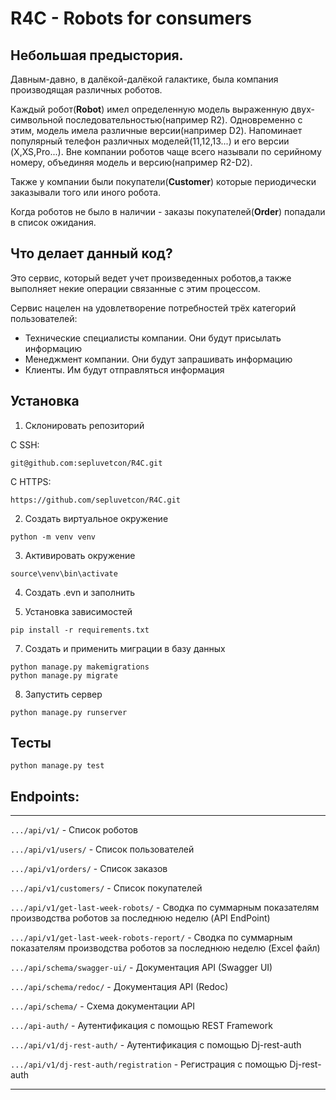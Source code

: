 # R4C - Robots for consumers

## Небольшая предыстория.
Давным-давно, в далёкой-далёкой галактике, была компания производящая различных 
роботов. 

Каждый робот(**Robot**) имел определенную модель выраженную двух-символьной 
последовательностью(например R2). Одновременно с этим, модель имела различные 
версии(например D2). Напоминает популярный телефон различных моделей(11,12,13...) и его версии
(X,XS,Pro...). Вне компании роботов чаще всего называли по серийному номеру, объединяя модель и версию(например R2-D2).

Также у компании были покупатели(**Customer**) которые периодически заказывали того или иного робота. 

Когда роботов не было в наличии - заказы покупателей(**Order**) попадали в список ожидания.

## Что делает данный код?
Это сервис, который ведет учет произведенных роботов,а также 
выполняет некие операции связанные с этим процессом.

Сервис нацелен на удовлетворение потребностей трёх категорий пользователей:
- Технические специалисты компании. Они будут присылать информацию
- Менеджмент компании. Они будут запрашивать информацию
- Клиенты. Им будут отправляться информация

## Установка
1. Склонировать репозиторий

С SSH:
````
git@github.com:sepluvetcon/R4C.git
````
C HTTPS:
````
https://github.com/sepluvetcon/R4C.git
````

2. Создать виртуальное окружение

````
python -m venv venv
````
3. Активировать окружение

````
source\venv\bin\activate
````

4. Создать .evn и заполнить

5. Установка зависимостей

````
pip install -r requirements.txt
````

7. Создать и применить миграции в базу данных

````
python manage.py makemigrations
python manage.py migrate
````

8. Запустить сервер

````
python manage.py runserver
````
## Тесты
````
python manage.py test
```` 
## Endpoints:

***

```.../api/v1/``` - Список роботов

```.../api/v1/users/``` - Список пользователей

```.../api/v1/orders/``` - Список заказов

```.../api/v1/customers/``` - Список покупателей

```.../api/v1/get-last-week-robots/``` - Cводка по суммарным показателям производства роботов за последнюю неделю (API EndPoint)

```.../api/v1/get-last-week-robots-report/``` - Cводка по суммарным показателям производства роботов за последнюю неделю (Excel файл)

```.../api/schema/swagger-ui/``` - Документация API (Swagger UI)

```.../api/schema/redoc/``` - Документация API (Redoc)

```.../api/schema/``` - Схема документации API

```.../api-auth/``` - Аутентификация с помощью REST Framework

```.../api/v1/dj-rest-auth/``` - Аутентификация с помощью Dj-rest-auth

```.../api/v1/dj-rest-auth/registration``` - Регистрация с помощью Dj-rest-auth

***
